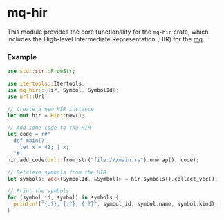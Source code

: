 # mq-hir

This module provides the core functionality for the `mq-hir` crate, which includes the High-level Intermediate Representation (HIR) for the [mq](https://github.com/harehare/mq).

### Example

```rust
use std::str::FromStr;

use itertools::Itertools;
use mq_hir::{Hir, Symbol, SymbolId};
use url::Url;

// Create a new HIR instance
let mut hir = Hir::new();

// Add some code to the HIR
let code = r#"
  def main():
    let x = 42; | x;
  "#;
hir.add_code(Url::from_str("file:///main.rs").unwrap(), code);

// Retrieve symbols from the HIR
let symbols: Vec<(SymbolId, &Symbol)> = hir.symbols().collect_vec();

// Print the symbols
for (symbol_id, symbol) in symbols {
  println!("{:?}, {:?}, {:?}", symbol_id, symbol.name, symbol.kind);
}
```
